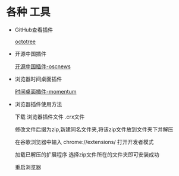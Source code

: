 # 各种 工具

- GitHub查看插件

    [octotree](https://github.com/ovity/octotree)
   
- 开源中国插件

    [开源中国插件-oscnews](https://github.com/jaywcjlove/oscnews/releases)

- 浏览器时间桌面插件

    [时间桌面插件-momentum](https://momentumdash.com/)

- 浏览器插件使用方法

    下载 浏览器插件文件  .crx文件

    修改文件后缀为zip,新建同名文件夹,将该zip文件放到文件夹下并解压

    在谷歌浏览器中输入  chrome://extensions/ 打开开发者模式 

    加载已解压的扩展程序 选择zip文件所在的文件夹即可安装成功

    重启浏览器
